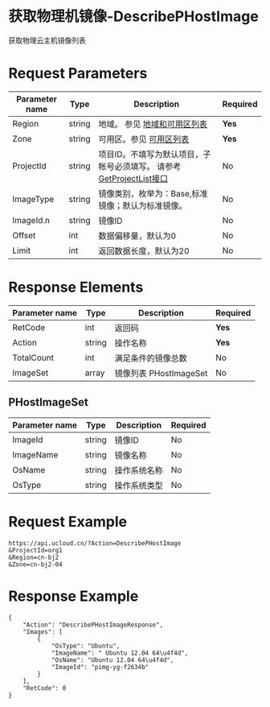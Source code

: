 # 获取物理机镜像-DescribePHostImage

获取物理云主机镜像列表

# Request Parameters
|Parameter name|Type|Description|Required|
|---|---|---|---|
|Region|string|地域。 参见 [地域和可用区列表](../summary/regionlist.html)|**Yes**|
|Zone|string|可用区。参见 [可用区列表](../summary/regionlist.html)|**Yes**|
|ProjectId|string|项目ID。不填写为默认项目，子帐号必须填写。 请参考[GetProjectList接口](../summary/get_project_list.html)|No|
|ImageType|string|镜像类别，枚举为：Base,标准镜像；默认为标准镜像。|No|
|ImageId.n|string|镜像ID|No|
|Offset|int|数据偏移量，默认为0|No|
|Limit|int|返回数据长度，默认为20|No|

# Response Elements
|Parameter name|Type|Description|Required|
|---|---|---|---|
|RetCode|int|返回码|**Yes**|
|Action|string|操作名称|**Yes**|
|TotalCount|int|满足条件的镜像总数|No|
|ImageSet|array|镜像列表 PHostImageSet|No|

## PHostImageSet
|Parameter name|Type|Description|Required|
|---|---|---|---|
|ImageId|string|镜像ID|No|
|ImageName|string|镜像名称|No|
|OsName|string|操作系统名称|No|
|OsType|string|操作系统类型|No|

# Request Example
```
https://api.ucloud.cn/?Action=DescribePHostImage
&ProjectId=org1
&Region=cn-bj2
&Zone=cn-bj2-04
```

# Response Example
```
{
    "Action": "DescribePHostImageResponse", 
    "Images": [
        {
            "OsType": "Ubuntu", 
            "ImageName": " Ubuntu 12.04 64\u4f4d", 
            "OsName": "Ubuntu 12.04 64\u4f4d", 
            "ImageId": "pimg-yg-f2634b"
        }
    ], 
    "RetCode": 0
}
```

